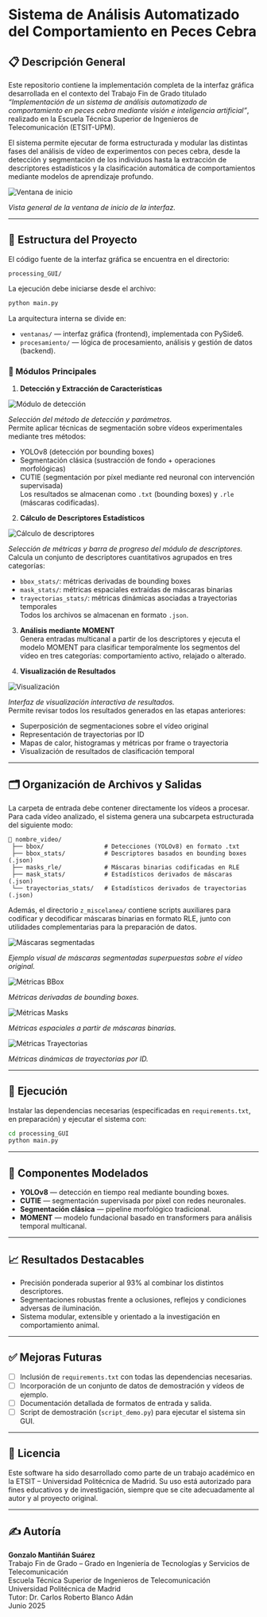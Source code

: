 # Sistema de Análisis Automatizado del Comportamiento en Peces Cebra

## 📋 Descripción General

Este repositorio contiene la implementación completa de la interfaz gráfica desarrollada en el contexto del Trabajo Fin de Grado titulado _“Implementación de un sistema de análisis automatizado de comportamiento en peces cebra mediante visión e inteligencia artificial”_, realizado en la Escuela Técnica Superior de Ingenieros de Telecomunicación (ETSIT-UPM).

El sistema permite ejecutar de forma estructurada y modular las distintas fases del análisis de vídeo de experimentos con peces cebra, desde la detección y segmentación de los individuos hasta la extracción de descriptores estadísticos y la clasificación automática de comportamientos mediante modelos de aprendizaje profundo.

![Ventana de inicio](imgs_readme/ventana_inicio.png)

*Vista general de la ventana de inicio de la interfaz.*

---

## 🧱 Estructura del Proyecto

El código fuente de la interfaz gráfica se encuentra en el directorio:

```
processing_GUI/
```

La ejecución debe iniciarse desde el archivo:

```bash
python main.py
```

La arquitectura interna se divide en:

- `ventanas/` — interfaz gráfica (frontend), implementada con PySide6.
- `procesamiento/` — lógica de procesamiento, análisis y gestión de datos (backend).

### 🔧 Módulos Principales

1. **Detección y Extracción de Características**

![Módulo de detección](imgs_readme/interfaz_deteccion.png)

*Selección del método de detección y parámetros.*  
   Permite aplicar técnicas de segmentación sobre vídeos experimentales mediante tres métodos:
   - YOLOv8 (detección por bounding boxes)
   - Segmentación clásica (sustracción de fondo + operaciones morfológicas)
   - CUTIE (segmentación por píxel mediante red neuronal con intervención supervisada)  
   Los resultados se almacenan como `.txt` (bounding boxes) y `.rle` (máscaras codificadas).

2. **Cálculo de Descriptores Estadísticos**

![Cálculo de descriptores](imgs_readme/interfaz_descriptores.png)

*Selección de métricas y barra de progreso del módulo de descriptores.*  
   Calcula un conjunto de descriptores cuantitativos agrupados en tres categorías:
   - `bbox_stats/`: métricas derivadas de bounding boxes
   - `mask_stats/`: métricas espaciales extraídas de máscaras binarias
   - `trayectorias_stats/`: métricas dinámicas asociadas a trayectorias temporales  
   Todos los archivos se almacenan en formato `.json`.

3. **Análisis mediante MOMENT**  
   Genera entradas multicanal a partir de los descriptores y ejecuta el modelo MOMENT para clasificar temporalmente los segmentos del vídeo en tres categorías: comportamiento activo, relajado o alterado.

4. **Visualización de Resultados**

![Visualización](imgs_readme/ventana_visualizacion.png)

*Interfaz de visualización interactiva de resultados.*  
   Permite revisar todos los resultados generados en las etapas anteriores:
   - Superposición de segmentaciones sobre el vídeo original
   - Representación de trayectorias por ID
   - Mapas de calor, histogramas y métricas por frame o trayectoria
   - Visualización de resultados de clasificación temporal

---

## 🗂️ Organización de Archivos y Salidas

La carpeta de entrada debe contener directamente los vídeos a procesar. Para cada vídeo analizado, el sistema genera una subcarpeta estructurada del siguiente modo:

```
📂 nombre_video/
 ├── bbox/                 # Detecciones (YOLOv8) en formato .txt
 ├── bbox_stats/           # Descriptores basados en bounding boxes (.json)
 ├── masks_rle/            # Máscaras binarias codificadas en RLE
 ├── mask_stats/           # Estadísticos derivados de máscaras (.json)
 └── trayectorias_stats/   # Estadísticos derivados de trayectorias (.json)
```

Además, el directorio `z_miscelanea/` contiene scripts auxiliares para codificar y decodificar máscaras binarias en formato RLE, junto con utilidades complementarias para la preparación de datos.

![Máscaras segmentadas](imgs_readme/mascaras.png)

*Ejemplo visual de máscaras segmentadas superpuestas sobre el vídeo original.*

![Métricas BBox](imgs_readme/metricas_bbox_2.png)

*Métricas derivadas de bounding boxes.*

![Métricas Masks](imgs_readme/metricas_masks_2.pmg)

*Métricas espaciales a partir de máscaras binarias.*

![Métricas Trayectorias](imgs_readme/metricas_trayectorias_2,png)

*Métricas dinámicas de trayectorias por ID.*

---

## 🚀 Ejecución

Instalar las dependencias necesarias (especificadas en `requirements.txt`, en preparación) y ejecutar el sistema con:

```bash
cd processing_GUI
python main.py
```

---

## 🧠 Componentes Modelados

- **YOLOv8** — detección en tiempo real mediante bounding boxes.
- **CUTIE** — segmentación supervisada por píxel con redes neuronales.
- **Segmentación clásica** — pipeline morfológico tradicional.
- **MOMENT** — modelo fundacional basado en transformers para análisis temporal multicanal.

---

## 📈 Resultados Destacables

- Precisión ponderada superior al 93% al combinar los distintos descriptores.
- Segmentaciones robustas frente a oclusiones, reflejos y condiciones adversas de iluminación.
- Sistema modular, extensible y orientado a la investigación en comportamiento animal.

---

## ✅ Mejoras Futuras

- [ ] Inclusión de `requirements.txt` con todas las dependencias necesarias.
- [ ] Incorporación de un conjunto de datos de demostración y vídeos de ejemplo.
- [ ] Documentación detallada de formatos de entrada y salida.
- [ ] Script de demostración (`script_demo.py`) para ejecutar el sistema sin GUI.

---

## 📜 Licencia

Este software ha sido desarrollado como parte de un trabajo académico en la ETSIT – Universidad Politécnica de Madrid. Su uso está autorizado para fines educativos y de investigación, siempre que se cite adecuadamente al autor y al proyecto original.

---

## ✍️ Autoría

**Gonzalo Mantiñán Suárez**  
Trabajo Fin de Grado – Grado en Ingeniería de Tecnologías y Servicios de Telecomunicación  
Escuela Técnica Superior de Ingenieros de Telecomunicación  
Universidad Politécnica de Madrid  
Tutor: Dr. Carlos Roberto Blanco Adán  
Junio 2025
